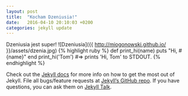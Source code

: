 ```yaml
---
layout: post
title:  "Kocham Dzeniusia!"
date:   2016-04-10 20:10:03 +0200
categories: jekyll update
---
```

Dzeniusia jest super!
![Dzeniusia]({{ http://miogonowski.github.io/ }}/assets/dzenia.jpg)
{% highlight ruby %}
def print_hi(name)
  puts "Hi, #{name}"
end
print_hi('Tom')
#=> prints 'Hi, Tom' to STDOUT.
{% endhighlight %}

Check out the [Jekyll docs][jekyll-docs] for more info on how to get the most out of Jekyll. File all bugs/feature requests at [Jekyll’s GitHub repo][jekyll-gh]. If you have questions, you can ask them on [Jekyll Talk][jekyll-talk].

[jekyll-docs]: http://jekyllrb.com/docs/home
[jekyll-gh]:   https://github.com/jekyll/jekyll
[jekyll-talk]: https://talk.jekyllrb.com/
